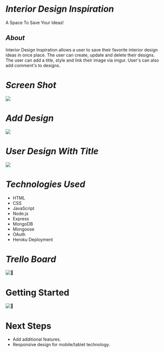 

# ***Interior Design Inspiration***
A Space To Save Your Ideas! 

## ***About***

Interior Design Inspiration allows a user to save their favorite interior design ideas in once place. The user can create, update and delete their designs. The user can add a title, style and link their image via imgur. User's can also add comment's to designs. 



# ***Screen Shot***
![](https://i.imgur.com/ll4c2nM.png)




# ***Add Design***

![](https://i.imgur.com/1kMy8cD.png)



# ***User Design With Title***

![](https://i.imgur.com/GM6fa3f.png)

# ***Technologies Used***

* HTML
* CSS
* JavaScript
* Node.js
* Express
* MongoDB
* Mongoose
* OAuth
* Heroku Deployment

# ***Trello Board***
![🔗](https://interior-designr.herokuapp.com/)

# Getting Started #

![🔗](https://interior-designr.herokuapp.com/)


# Next Steps #

* Add additional features.
* Responsive design for mobile/tablet technology.